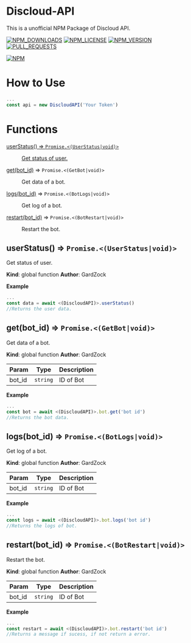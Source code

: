 # Discloud-API
This is a unofficial NPM Package of Discloud API.

[![NPM_DOWNLOADS](https://img.shields.io/npm/dm/discloud-api)](https://nodei.co/npm/discloud-api/)    [![NPM_LICENSE](https://img.shields.io/npm/l/discloud-api)](https://nodei.co/npm/discloud-api/)     [![NPM_VERSION](https://img.shields.io/npm/v/discloud-api)](https://nodei.co/npm/discloud-api/)     [![PULL_REQUESTS](https://img.shields.io/github/issues-pr/GardZock/Discloud-API)](https://github.com/GardZock/Discloud-API/pulls)

[![NPM](https://nodei.co/npm/discloud-api.png)](https://nodei.co/npm/discloud-api/)

# How to Use
```js
...
const api = new DiscloudAPI('Your Token')
```

# Functions

<dl>
<dt><a href="#userStatus">userStatus() ⇒ <code>Promise.&lt;(UserStatus|void)&gt;</code></dt>
<dd><p>Get status of user.</p>
</dd>
<dt><a href="#get">get(bot_id)</a> ⇒ <code>Promise.&lt;(GetBot|void)&gt;</code></dt>
<dd><p>Get data of a bot.</p>
</dd>
<dt><a href="#logs">logs(bot_id)</a> ⇒ <code>Promise.&lt;(BotLogs|void)&gt;</code></dt>
<dd><p>Get log of a bot.</p>
</dd>
<dt><a href="#restart">restart(bot_id)</a> ⇒ <code>Promise.&lt;(BotRestart|void)&gt;</code></dt>
<dd><p>Restart the bot.</p>
</dd>
</dl>

<a name="userStatus"></a>

## userStatus() ⇒ <code>Promise.&lt;(UserStatus\|void)&gt;</code>
Get status of user.

**Kind**: global function
**Author**: GardZock

**Example**

```js
...
const data = await <(DiscloudAPI)>.userStatus()
//Returns the user data.
```

<a name="get"></a>

## get(bot_id) ⇒ <code>Promise.&lt;(GetBot\|void)&gt;</code>
Get data of a bot.

**Kind**: global function
**Author**: GardZock

| Param | Type | Description |
| --- | --- | --- |
| bot_id | <code>string</code> | ID of Bot |

**Example**

```js
...
const bot = await <(DiscloudAPI)>.bot.get('bot id')
//Returns the bot data.
```

<a name="logs"></a>

## logs(bot_id) ⇒ <code>Promise.&lt;(BotLogs\|void)&gt;</code>
Get log of a bot.

**Kind**: global function
**Author**: GardZock

| Param | Type | Description |
| --- | --- | --- |
| bot_id | <code>string</code> | ID of Bot |

**Example**
```js
...
const logs = await <(DiscloudAPI)>.bot.logs('bot id')
//Returns the logs of bot.
```

<a name="restart"></a>

## restart(bot_id) ⇒ <code>Promise.&lt;(BotRestart\|void)&gt;</code>
Restart the bot.

**Kind**: global function
**Author**: GardZock

| Param | Type | Description |
| --- | --- | --- |
| bot_id | <code>string</code> | ID of Bot |

**Example**

```js
...
const restart = await <(DiscloudAPI)>.bot.restart('bot id')
//Returns a message if sucess, if not return a error.
```